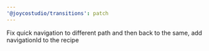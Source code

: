 ```yaml
---
'@joycostudio/transitions': patch
---
```


Fix quick navigation to different path and then back to the same, add navigationId to the recipe
